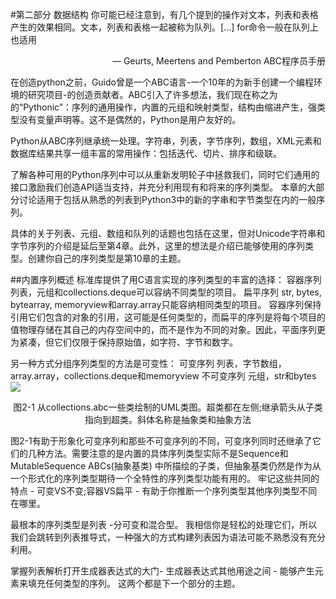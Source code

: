 #第二部分 数据结构
你可能已经注意到，有几个提到的操作对文本，列表和表格产生的效果相同。文本，列表和表格一起被称为队列。[...] for命令一般在队列上也适用
<p align="right">— Geurts, Meertens and Pemberton
ABC程序员手册</p>
在创造python之前，Guido曾是一个ABC语言-一个10年的为新手创建一个编程环境的研究项目-的创造贡献者。ABC引入了许多想法，我们现在称之为的“Pythonic”：序列的通用操作，内置的元组和映射类型，结构由缩进产生，强类型没有变量声明等。这不是偶然的，Python是用户友好的。

Python从ABC序列继承统一处理。字符串，列表，字节序列，数组，XML元素和数据库结果共享一组丰富的常用操作：包括迭代、切片、排序和级联。

了解各种可用的Python序列中可以从重新发明轮子中拯救我们，同时它们通用的接口激励我们创造API适当支持，并充分利用现有和将来的序列类型。
本章的大部分讨论适用于包括从熟悉的列表到Python3中的新的字串和字节类型在内的一般序列。

具体的关于列表、元组、数组和队列的话题也包括在这里，但对Unicode字符串和字节序列的介绍是延后至第4章。此外，这里的想法是介绍已能够使用的序列类型。创建你自己的序列类型是第10章的主题。

##内置序列概述
标准库提供了用C语言实现的序列类型的丰富的选择：
容器序列
	列表，元组和collections.deque可以容纳不同类型的项目。
扁平序列
	str, bytes, bytearray, memoryview和array.array只能容纳相同类型的项目。
容器序列保持引用它们包含的对象的引用，这可能是任何类型的，而扁平的序列是将每个项目的值物理存储在其自己的内存空间中的，而不是作为不同的对象。因此，平面序列更为紧凑，但它们仅限于保持原始值，如字符、字节和数字。

另一种方式分组序列类型的方法是可变性：
可变序列
	列表，字节数组，array.array，collections.deque和memoryview
不可变序列
	元组，str和bytes
![](http://ww4.sinaimg.cn/large/006y8lVagw1f8f6lx2tlkj30v20aujt1.jpg)


<p align="center">图2-1 从collections.abc一些类绘制的UML类图。超类都在左侧;继承箭头从子类指向到超类。斜体名称是抽象类和抽象方法</p>

图2-1有助于形象化可变序列和那些不可变序列的不同，可变序列同时还继承了它们的几种方法。需要注意的是内置的具体序列类型实际不是Sequence和MutableSequence ABCs(抽象基类) 中所描绘的子类，但抽象基类仍然是作为从一个形式化的序列类型期待一个全特性的序列类型功能有用的。
牢记这些共同的特点 - 可变VS不变;容器VS扁平 - 有助于你推断一个序列类型其他序列类型不同在哪里。

最根本的序列类型是列表 -分可变和混合型。
我相信你是轻松的处理它们，所以我们会跳转到列表推导式，一种强大的方式构建列表因为语法可能不熟悉没有充分利用。

掌握列表解析打开生成器表达式的大门- 生成器表达式其他用途之间 - 能够产生元素来填充任何类型的序列。
这两个都是下一个部分的主题。
